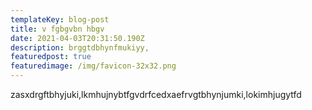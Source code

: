 ```yaml
---
templateKey: blog-post
title: v fgbgvbn hbgv
date: 2021-04-03T20:31:50.190Z
description: brggtdbhynfmukiyy,
featuredpost: true
featuredimage: /img/favicon-32x32.png
---
```

zasxdrgftbhyjuki,lkmhujnybtfgvdrfcedxaefrvgtbhynjumki,lokimhjugytfd